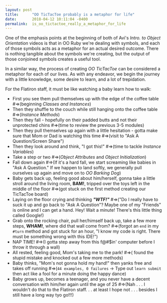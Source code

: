 ```yaml
---
layout: post
title:      "OO TicTacToe probably is a metaphor for life"
date:       2018-04-12 10:11:04 -0400
permalink:  is_oo_tictactoe_really_a_metaphor_for_life
---
```



One of the emphasis points at the beginning of both of Avi's *Intro. to Object Orientation* videos is that in OO Ruby we're dealing with symbols, and each of those symbols acts as a metaphor for an actual desired outcome. There is nothing tangible about the symbols we're creating, but the output of those conjoined symbols creates a useful tool.

In a similar way, the process of creating *OO TicTacToe* can be considered a metaphor for each of our lives. As with any endeavor, we begin the journey with a little knowledge, some desire to learn, and a lot of trepidation. 

For the Flatiron staff, it must be like watching a baby learn how to walk:

*  First you see them pull themselves up with the edge of the coffee table  #=>(beginning *Classes and Instances*)
*  Then they shuffle to the couch while still hanging onto the coffee table  #=>(*Instance Methods*)
*  Then they fall - hopefully on their padded butts and not their unprotected chins  #=>(time to review the previous 3-5 modules)
*  Then they pull themselves up again with a little hesitation - gotta make sure that Mom or Dad is watching this time  #=>(visit to "Ask A Question/Screen Share")
*  Then they look around and think, "I got this!"  #=>(time to tackle *Instance Variables*)
*  Take a step or two  #=>(*Object Attributes* and *Object Initialization*)
*  Fall down again  #=>(If it's a hard fall, we start screaming like babies in "Ask A Question." If we happen to land softly, we generally pull ourselves up again and move on to *OO Barking Dog*)
*  Baby gets back up, feeling good about him/herself, gonna take a little stroll around the living room, **BAM!**,  tripped over the toys left in the middle of the floor  #=>(got stuck on the first method creating our TicTacToe board)
*  Laying on the floor crying and thinking ***"WTF!"***  #=>("Do I really have to suck it up and go back to "Ask A Question"? Maybe one of my "Friends" is online and I can get a hand. Hey! Wait a minute! There's this little thing called Google!) 
*  Grab onto the rocking chair, pull her/himself back up, take a few more steps, **WHAM!**, where did that wall come from?  #=>(forgot an `end` in my `#turn` method and got stuck for an hour, "I know my code is right. There must be something wrong with this IDE!")
*  NAP TIME!  #=>(I gotta step away from this f@#$in' computer before I throw it through a wall)
*  All rested, feeling good, Mom's taking me to the park!  #=>( found the stupid mistake and knocked out a few more methods)
*  Baby thinks, "Mom's not gonna hold my hand!" then yanks free and takes off running  #=>(`44 examples, 0 failures` -> Type out `learn submit` then act like a fool for a minute doing the happy dance)
*  Baby grows up, becomes a teenager, and you never have a decent conversation with him/her again until the age of 25  #=>(Nah . . . I wouldn't do that to the Flatiron staff. . . at least I hope not . . . besides I still have a long way tyo go!!!)
